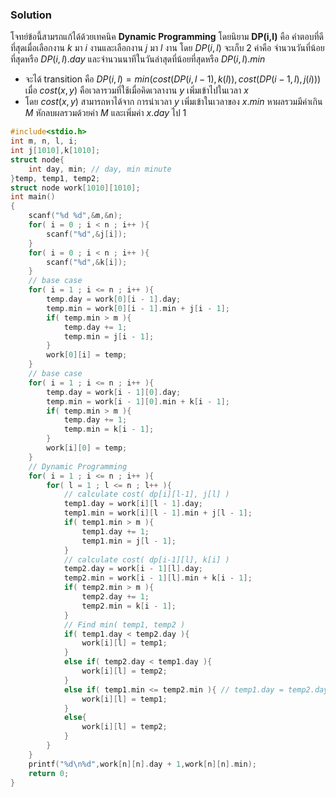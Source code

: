 ### Solution
โจทย์ข้อนี้สามรถแก้ได้ด้วยเทคนิค **Dynamic Programming** โดยนิยาม **DP(i,l)** คือ คำตอบที่ดีที่สุดเมื่อเลือกงาน $k$ มา $i$ งานและเลือกงาน $j$ มา $l$ งาน โดย $DP(i,l)$ จะเก็บ 2 ค่าคือ จำนวนวันที่น้อยที่สุดหรือ $DP(i,l).day$ และจำนวนนาทีในวันล่าสุดที่น้อยที่สุดหรือ $DP(i,l).min$
* จะได้ transition คือ $DP(i,l) = min( cost( DP(i,l-1),k(l) ), cost( DP(i-1,l),j(i) ) )$ เมื่อ $cost( x, y )$ คือเวลารวมที่ใช้เมื่อคิดเวลางาน $y$ เพิ่มเข้าไปในเวลา $x$ 
* โดย $cost( x, y )$ สามารถหาได้จาก การนำเวลา $y$ เพิ่มเข้าในเวลาของ $x.min$ หาผลรวมมีค่าเกิน $M$ หักลบผลรวมด้วยค่า $M$ และเพิ่มค่า $x.day$ ไป $1$


``` cpp
#include<stdio.h>
int m, n, l, i;
int j[1010],k[1010];
struct node{
    int day, min; // day, min minute
}temp, temp1, temp2;
struct node work[1010][1010];
int main()
{
    scanf("%d %d",&m,&n);
    for( i = 0 ; i < n ; i++ ){
        scanf("%d",&j[i]);
    }
    for( i = 0 ; i < n ; i++ ){
        scanf("%d",&k[i]);
    }
    // base case 
    for( i = 1 ; i <= n ; i++ ){
        temp.day = work[0][i - 1].day;
        temp.min = work[0][i - 1].min + j[i - 1];
        if( temp.min > m ){
            temp.day += 1;
            temp.min = j[i - 1];
        }
        work[0][i] = temp;
    }
    // base case
    for( i = 1 ; i <= n ; i++ ){
        temp.day = work[i - 1][0].day;
        temp.min = work[i - 1][0].min + k[i - 1];
        if( temp.min > m ){
            temp.day += 1;
            temp.min = k[i - 1];
        }
        work[i][0] = temp;
    }
    // Dynamic Programming
    for( i = 1 ; i <= n ; i++ ){
        for( l = 1 ; l <= n ; l++ ){
            // calculate cost( dp[i][l-1], j[l] )
            temp1.day = work[i][l - 1].day;
            temp1.min = work[i][l - 1].min + j[l - 1]; 
            if( temp1.min > m ){
                temp1.day += 1;
                temp1.min = j[l - 1];       
            }
            // calculate cost( dp[i-1][l], k[i] )
            temp2.day = work[i - 1][l].day;
            temp2.min = work[i - 1][l].min + k[i - 1];
            if( temp2.min > m ){
                temp2.day += 1;
                temp2.min = k[i - 1];       
            }
            // Find min( temp1, temp2 )
            if( temp1.day < temp2.day ){
                work[i][l] = temp1;        
            }
            else if( temp2.day < temp1.day ){
                work[i][l] = temp2;
            }
            else if( temp1.min <= temp2.min ){ // temp1.day = temp2.day check minute
                work[i][l] = temp1;
            }
            else{
                work[i][l] = temp2;
            }
        }
    }
    printf("%d\n%d",work[n][n].day + 1,work[n][n].min);
    return 0;
}
```